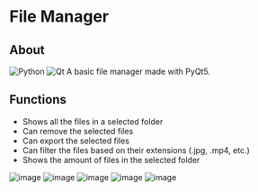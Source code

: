 # File Manager

## About
![Python](https://img.shields.io/badge/python-3670A0?style=for-the-badge&logo=python&logoColor=ffdd54) ![Qt](https://img.shields.io/badge/Qt-%23217346.svg?style=for-the-badge&logo=Qt&logoColor=white)
A basic file manager made with PyQt5.

## Functions
- Shows all the files in a selected folder
- Can remove the selected files
- Can export the selected files
- Can filter the files based on their extensions (.jpg, .mp4, etc.)
- Shows the amount of files in the selected folder

![image](https://user-images.githubusercontent.com/98183878/193454033-a9108755-14f0-4a08-88ae-47998ea3c290.png)
![image](https://user-images.githubusercontent.com/98183878/193454060-9b7fa70a-71c1-48bd-82f3-d78308257aa3.png)
![image](https://user-images.githubusercontent.com/98183878/193454088-7812f3b5-3194-4a33-b2ad-a5ab9530e35c.png)
![image](https://user-images.githubusercontent.com/98183878/193454078-73cff332-00b8-40ae-a72b-09ad1aac436f.png)
![image](https://user-images.githubusercontent.com/98183878/193454098-00a51960-e43e-4343-b9bd-135f99036c20.png)
